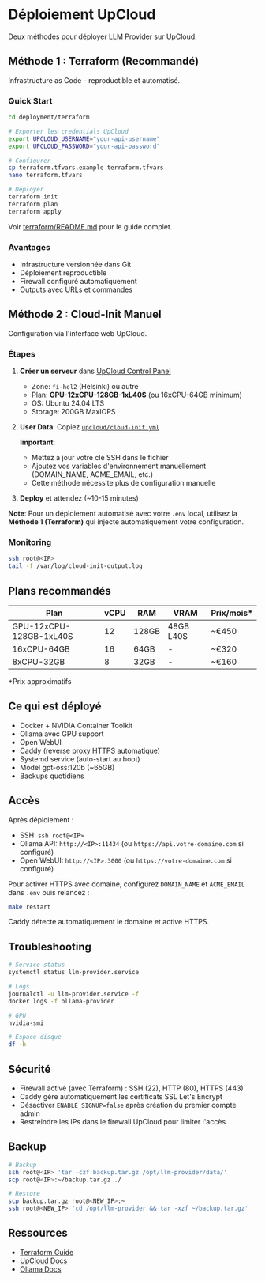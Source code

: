 # Déploiement UpCloud

Deux méthodes pour déployer LLM Provider sur UpCloud.

## Méthode 1 : Terraform (Recommandé)

Infrastructure as Code - reproductible et automatisé.

### Quick Start

```bash
cd deployment/terraform

# Exporter les credentials UpCloud
export UPCLOUD_USERNAME="your-api-username"
export UPCLOUD_PASSWORD="your-api-password"

# Configurer
cp terraform.tfvars.example terraform.tfvars
nano terraform.tfvars

# Déployer
terraform init
terraform plan
terraform apply
```

Voir [terraform/README.md](terraform/README.md) pour le guide complet.

### Avantages

- Infrastructure versionnée dans Git
- Déploiement reproductible
- Firewall configuré automatiquement
- Outputs avec URLs et commandes

## Méthode 2 : Cloud-Init Manuel

Configuration via l'interface web UpCloud.

### Étapes

1. **Créer un serveur** dans [UpCloud Control Panel](https://hub.upcloud.com/)

   - Zone: `fi-hel2` (Helsinki) ou autre
   - Plan: **GPU-12xCPU-128GB-1xL40S** (ou 16xCPU-64GB minimum)
   - OS: Ubuntu 24.04 LTS
   - Storage: 200GB MaxIOPS

2. **User Data**: Copiez [`upcloud/cloud-init.yml`](upcloud/cloud-init.yml)

   **Important**:
   - Mettez à jour votre clé SSH dans le fichier
   - Ajoutez vos variables d'environnement manuellement (DOMAIN_NAME, ACME_EMAIL, etc.)
   - Cette méthode nécessite plus de configuration manuelle

3. **Deploy** et attendez (~10-15 minutes)

**Note**: Pour un déploiement automatisé avec votre `.env` local, utilisez la **Méthode 1 (Terraform)** qui injecte automatiquement votre configuration.

### Monitoring

```bash
ssh root@<IP>
tail -f /var/log/cloud-init-output.log
```

## Plans recommandés

| Plan | vCPU | RAM | VRAM | Prix/mois* |
|------|------|-----|------|-----------|
| GPU-12xCPU-128GB-1xL40S | 12 | 128GB | 48GB L40S | ~€450 |
| 16xCPU-64GB | 16 | 64GB | - | ~€320 |
| 8xCPU-32GB | 8 | 32GB | - | ~€160 |

*Prix approximatifs

## Ce qui est déployé

- Docker + NVIDIA Container Toolkit
- Ollama avec GPU support
- Open WebUI
- Caddy (reverse proxy HTTPS automatique)
- Systemd service (auto-start au boot)
- Model gpt-oss:120b (~65GB)
- Backups quotidiens

## Accès

Après déploiement :
- SSH: `ssh root@<IP>`
- Ollama API: `http://<IP>:11434` (ou `https://api.votre-domaine.com` si configuré)
- Open WebUI: `http://<IP>:3000` (ou `https://votre-domaine.com` si configuré)

Pour activer HTTPS avec domaine, configurez `DOMAIN_NAME` et `ACME_EMAIL` dans `.env` puis relancez :
```bash
make restart
```

Caddy détecte automatiquement le domaine et active HTTPS.

## Troubleshooting

```bash
# Service status
systemctl status llm-provider.service

# Logs
journalctl -u llm-provider.service -f
docker logs -f ollama-provider

# GPU
nvidia-smi

# Espace disque
df -h
```

## Sécurité

- Firewall activé (avec Terraform) : SSH (22), HTTP (80), HTTPS (443)
- Caddy gère automatiquement les certificats SSL Let's Encrypt
- Désactiver `ENABLE_SIGNUP=false` après création du premier compte admin
- Restreindre les IPs dans le firewall UpCloud pour limiter l'accès

## Backup

```bash
# Backup
ssh root@<IP> 'tar -czf backup.tar.gz /opt/llm-provider/data/'
scp root@<IP>:~/backup.tar.gz ./

# Restore
scp backup.tar.gz root@<NEW_IP>:~
ssh root@<NEW_IP> 'cd /opt/llm-provider && tar -xzf ~/backup.tar.gz'
```

## Ressources

- [Terraform Guide](terraform/README.md)
- [UpCloud Docs](https://upcloud.com/docs/)
- [Ollama Docs](https://github.com/ollama/ollama/blob/main/docs/api.md)
